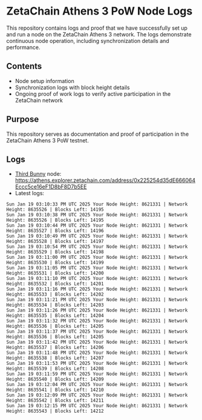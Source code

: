 # ZetaChain Athens 3 PoW Node Logs
This repository contains logs and proof that we have successfully set up and run a node on the ZetaChain Athens 3 network. The logs demonstrate continuous node operation, including synchronization details and performance.

## Contents
- Node setup information
- Synchronization logs with block height details
- Ongoing proof of work logs to verify active participation in the ZetaChain network

## Purpose
This repository serves as documentation and proof of participation in the ZetaChain Athens 3 PoW testnet.

## Logs

- [Third Bunny](https://thirdbunny.xyz/) node: https://athens.explorer.zetachain.com/address/0x225254d35dE666064Eccc5ce16eF1D8bF8D7b5EE
- Latest logs:
```
Sun Jan 19 03:10:33 PM UTC 2025 Your Node Height: 8621331 | Network Height: 8635526 | Blocks Left: 14195
Sun Jan 19 03:10:38 PM UTC 2025 Your Node Height: 8621331 | Network Height: 8635526 | Blocks Left: 14195
Sun Jan 19 03:10:44 PM UTC 2025 Your Node Height: 8621331 | Network Height: 8635527 | Blocks Left: 14196
Sun Jan 19 03:10:49 PM UTC 2025 Your Node Height: 8621331 | Network Height: 8635528 | Blocks Left: 14197
Sun Jan 19 03:10:54 PM UTC 2025 Your Node Height: 8621331 | Network Height: 8635529 | Blocks Left: 14198
Sun Jan 19 03:11:00 PM UTC 2025 Your Node Height: 8621331 | Network Height: 8635530 | Blocks Left: 14199
Sun Jan 19 03:11:05 PM UTC 2025 Your Node Height: 8621331 | Network Height: 8635531 | Blocks Left: 14200
Sun Jan 19 03:11:10 PM UTC 2025 Your Node Height: 8621331 | Network Height: 8635532 | Blocks Left: 14201
Sun Jan 19 03:11:16 PM UTC 2025 Your Node Height: 8621331 | Network Height: 8635533 | Blocks Left: 14202
Sun Jan 19 03:11:21 PM UTC 2025 Your Node Height: 8621331 | Network Height: 8635534 | Blocks Left: 14203
Sun Jan 19 03:11:26 PM UTC 2025 Your Node Height: 8621331 | Network Height: 8635535 | Blocks Left: 14204
Sun Jan 19 03:11:32 PM UTC 2025 Your Node Height: 8621331 | Network Height: 8635536 | Blocks Left: 14205
Sun Jan 19 03:11:37 PM UTC 2025 Your Node Height: 8621331 | Network Height: 8635536 | Blocks Left: 14205
Sun Jan 19 03:11:42 PM UTC 2025 Your Node Height: 8621331 | Network Height: 8635537 | Blocks Left: 14206
Sun Jan 19 03:11:48 PM UTC 2025 Your Node Height: 8621331 | Network Height: 8635538 | Blocks Left: 14207
Sun Jan 19 03:11:53 PM UTC 2025 Your Node Height: 8621331 | Network Height: 8635539 | Blocks Left: 14208
Sun Jan 19 03:11:59 PM UTC 2025 Your Node Height: 8621331 | Network Height: 8635540 | Blocks Left: 14209
Sun Jan 19 03:12:04 PM UTC 2025 Your Node Height: 8621331 | Network Height: 8635541 | Blocks Left: 14210
Sun Jan 19 03:12:09 PM UTC 2025 Your Node Height: 8621331 | Network Height: 8635542 | Blocks Left: 14211
Sun Jan 19 03:12:15 PM UTC 2025 Your Node Height: 8621331 | Network Height: 8635543 | Blocks Left: 14212
```
